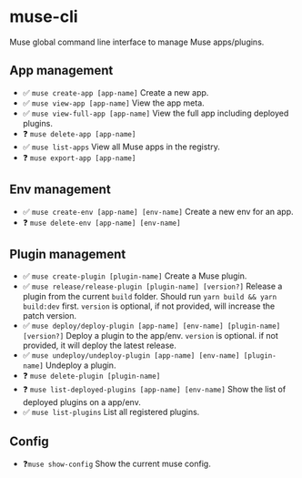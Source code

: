 # muse-cli
Muse global command line interface to manage Muse apps/plugins.

## App management
* ✅ `muse create-app [app-name]` Create a new app.
* ✅ `muse view-app [app-name]` View the app meta.
* ✅ `muse view-full-app [app-name]` View the full app including deployed plugins.
* ❓ `muse delete-app [app-name]`
* ✅ `muse list-apps` View all Muse apps in the registry.
* ❓ `muse export-app [app-name]`

## Env management
* ✅ `muse create-env [app-name] [env-name]` Create a new env for an app.
* ❓ `muse delete-env [app-name] [env-name]`

## Plugin management
* ✅ `muse create-plugin [plugin-name]` Create a Muse plugin.
* ✅ `muse release/release-plugin [plugin-name] [version?]` Release a plugin from the current `build` folder. Should run `yarn build && yarn build:dev` first. `version` is optional, if not provided, will increase the patch version.
* ✅ `muse deploy/deploy-plugin [app-name] [env-name] [plugin-name] [version?]` Deploy a plugin to the app/env. `version` is optional. if not provided, it will deploy the latest release.
* ✅ `muse undeploy/undeploy-plugin [app-name] [env-name] [plugin-name]` Undeploy a plugin.
* ❓ `muse delete-plugin [plugin-name]`
* ❓ `muse list-deployed-plugins [app-name] [env-name]` Show the list of deployed plugins on a app/env.
* ✅ `muse list-plugins` List all registered plugins.

## Config
* ❓`muse show-config` Show the current muse config.

